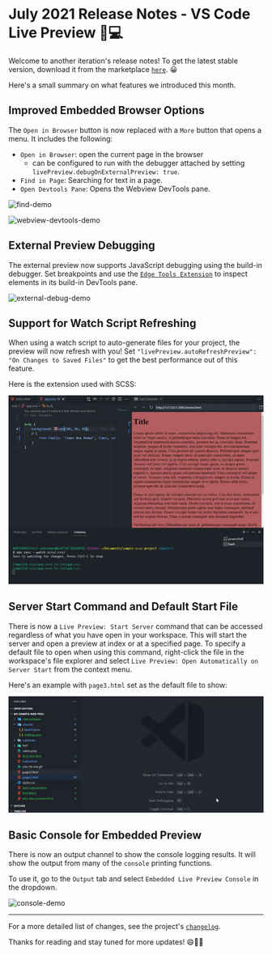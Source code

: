 # July 2021 Release Notes - VS Code Live Preview 🔎💻

Welcome to another iteration's release notes! To get the latest stable version,
download it from the marketplace
[`here`](HTTPS://marketplace.visualstudio.com/items?itemName=ms-vscode.live-server).
😀

Here's a small summary on what features we introduced this month.

## Improved Embedded Browser Options

The `Open in Browser` button is now replaced with a `More` button that opens a
menu. It includes the following:

-   `Open in Browser`: open the current page in the browser
    -   can be configured to run with the debugger attached by setting
        `livePreview.debugOnExternalPreview: true`.
-   `Find in Page`: Searching for text in a page.
-   `Open Devtools Pane`: Opens the Webview DevTools pane.

![`find-demo`](HTTPS://raw.githubusercontent.com/microsoft/vscode-livepreview/main/img/find-demo.gif)

![`webview-devtools-demo`](HTTPS://raw.githubusercontent.com/microsoft/vscode-livepreview/main/img/webview-devtools-demo.gif)

## External Preview Debugging

The external preview now supports JavaScript debugging using the build-in
debugger. Set breakpoints and use the
[`Edge Tools Extension`](HTTPS://marketplace.visualstudio.com/items?itemName=ms-edgedevtools.vscode-edge-devtools)
to inspect elements in its build-in DevTools pane.

![`external-debug-demo`](HTTPS://raw.githubusercontent.com/microsoft/vscode-livepreview/main/img/external-debug-demo.gif)

## Support for Watch Script Refreshing

When using a watch script to auto-generate files for your project, the preview
will now refresh with you! Set
`"livePreview.autoRefreshPreview": "On Changes to Saved Files"` to get the best
performance out of this feature.

Here is the extension used with SCSS:

![`sass-demo`](./images/july-2021/sass-demo.gif)

## Server Start Command and Default Start File

There is now a `Live Preview: Start Server` command that can be accessed
regardless of what you have open in your workspace. This will start the server
and open a preview at index or at a specified page. To specify a default file to
open when using this command, right-click the file in the workspace's file
explorer and select `Live Preview: Open Automatically on Server Start` from the
context menu.

Here's an example with `page3.html` set as the default file to show:

![`start-server-demo`](./images/july-2021/start-server-demo.gif)

## Basic Console for Embedded Preview

There is now an output channel to show the console logging results. It will show
the output from many of the `console` printing functions.

To use it, go to the `Output` tab and select `Embedded Live Preview Console` in
the dropdown.

![`console-demo`](HTTPS://raw.githubusercontent.com/microsoft/vscode-livepreview/main/img/console-demo.gif)

---

For a more detailed list of changes, see the project's
[`changelog`](HTTPS://github.com/microsoft/vscode-livepreview/blob/main/CHANGELOG.md).

Thanks for reading and stay tuned for more updates! 😄🚀🔨
